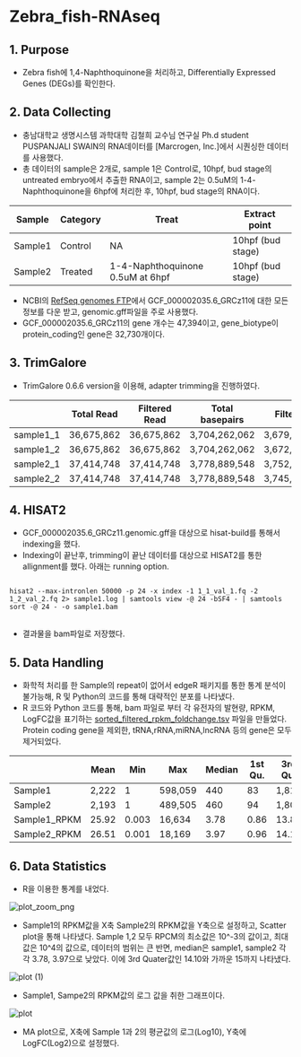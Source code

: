 # Zebra_fish-RNAseq
## 1. Purpose
+ Zebra fish에 1,4-Naphthoquinone을 처리하고, Differentially Expressed Genes (DEGs)를 확인한다.

## 2. Data Collecting
+ 충남대학교 생명시스템 과학대학 김철희 교수님 연구실 Ph.d student PUSPANJALI SWAIN의 RNA데이터를 [Marcrogen, Inc.]에서 시퀀싱한 데이터를 사용했다.
+ 총 데이터의 sample은 2개로, sample 1은 Control로, 10hpf, bud stage의 untreated embryo에서 추출한 RNA이고, sample 2는 0.5uM의 1-4-Naphthoquinone을 6hpf에 처리한 후, 10hpf, bud stage의 RNA이다.

|Sample|Category|Treat|Extract point|
|-|-|-|-|
|Sample1|Control|NA|10hpf (bud stage)|
|Sample2|Treated|1-4-Naphthoquinone 0.5uM at 6hpf|10hpf (bud stage)|

+ NCBI의 [RefSeq genomes FTP](https://ftp.ncbi.nlm.nih.gov/genomes/refseq/)에서 GCF_000002035.6_GRCz11에 대한 모든 정보를 다운 받고, genomic.gff파일을 주로 사용했다.
+ GCF_000002035.6_GRCz11의 gene 개수는 47,394이고, gene_biotype이 protein_coding인 gene은 32,730개이다. 

## 3. TrimGalore
+ TrimGalore 0.6.6 version을 이용해, adapter trimming을 진행하였다.

||Total Read|Filtered Read|Total basepairs|Filtered basepairs|
|-|-|-|-|-|
|sample1_1|36,675,862|36,675,862|3,704,262,062|3,679,353,873(99.3%)|
|sample1_2|36,675,862|36,675,862|3,704,262,062|3,672,750,272(99.1%)|
|sample2_1|37,414,748|37,414,748|3,778,889,548|3,752,045,586(99.3%)|
|sample2_2|37,414,748|37,414,748|3,778,889,548|3,745,527,653(99.1%)|

## 4. HISAT2
+ GCF_000002035.6_GRCz11.genomic.gff을 대상으로 hisat-build를 통해서 indexing을 했다. 
+ Indexing이 끝난후, trimming이 끝난 데이터를 대상으로 HISAT2를 통한 allignment를 했다. 아래는 running option.
<pre>
<code>
hisat2 --max-intronlen 50000 -p 24 -x index -1 1_1_val_1.fq -2 1_2_val_2.fq 2> sample1.log | samtools view -@ 24 -bSF4 - | samtools sort -@ 24 - -o sample1.bam
</code>
</pre>
+ 결과물을 bam파일로 저장했다. 

## 5. Data Handling
+ 화학적 처리를 한 Sample의 repeat이 없어서 edgeR 패키지를 통한 통계 분석이 불가능해, R 및 Python의 코드를 통해 대략적인 분포를 나타냈다. 
+ R 코드와 Python 코드를 통해, bam 파일로 부터 각 유전자의 발현량, RPKM, LogFC값을 표기하는 [sorted_filtered_rpkm_foldchange.tsv](https://github.com/Park-JungJoon/Zebra_fish-RNAseq/blob/main/Supplementary_data/sorted_filtered_rpkm_foldchange.tsv) 파일을 만들었다. Protein coding gene을 제외한, tRNA,rRNA,miRNA,lncRNA 등의 gene은 모두 제거되었다.

||Mean|Min|Max|Median|1st Qu.|3rd Qu.|
|-|-|-|-|-|-|-|
|Sample1|2,222|1|598,059|440|83|1,813|
|Sample2|2,193|1|489,505|460|94|1,808|
|Sample1_RPKM|25.92|0.003|16,634|3.78|0.86|13.86|
|Sample2_RPKM|26.51|0.001|18,169|3.97|0.96|14.10|

## 6. Data Statistics
+ R을 이용한 통계를 내었다. 

![plot_zoom_png](https://user-images.githubusercontent.com/97942772/191666472-dec46c5f-510f-4efa-b40a-48e6df9eb2b3.png)

   + Sample1의 RPKM값을 X축 Sample2의 RPKM값을 Y축으로 설정하고, Scatter plot을 통해 나타냈다. Sample 1,2 모두 RPCM의 최소값은 10^-3의 값이고, 최대값은 10^4의 값으로, 데이터의 범위는 큰 반면, median은 sample1, sample2 각각 3.78, 3.97으로 낮았다. 이에 3rd Quater값인 14.10와 가까운 15까지 나타냈다.

![plot (1)](https://user-images.githubusercontent.com/97942772/191673140-fd88bfda-8c53-4901-8f80-edec5e3739a8.png)

   + Sample1, Sampe2의 RPKM값의 로그 값을 취한 그래프이다.

![plot](https://user-images.githubusercontent.com/97942772/191673215-769d81a5-7791-42e5-8b4b-cfab80eb65d6.png)

   + MA plot으로, X축에 Sample 1과 2의 평균값의 로그(Log10), Y축에 LogFC(Log2)으로 설정했다. 

